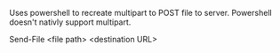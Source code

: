 Uses powershell to recreate multipart to POST file to server. 
Powershell doesn't nativly support multipart.

Send-File \<file path> \<destination URL>
